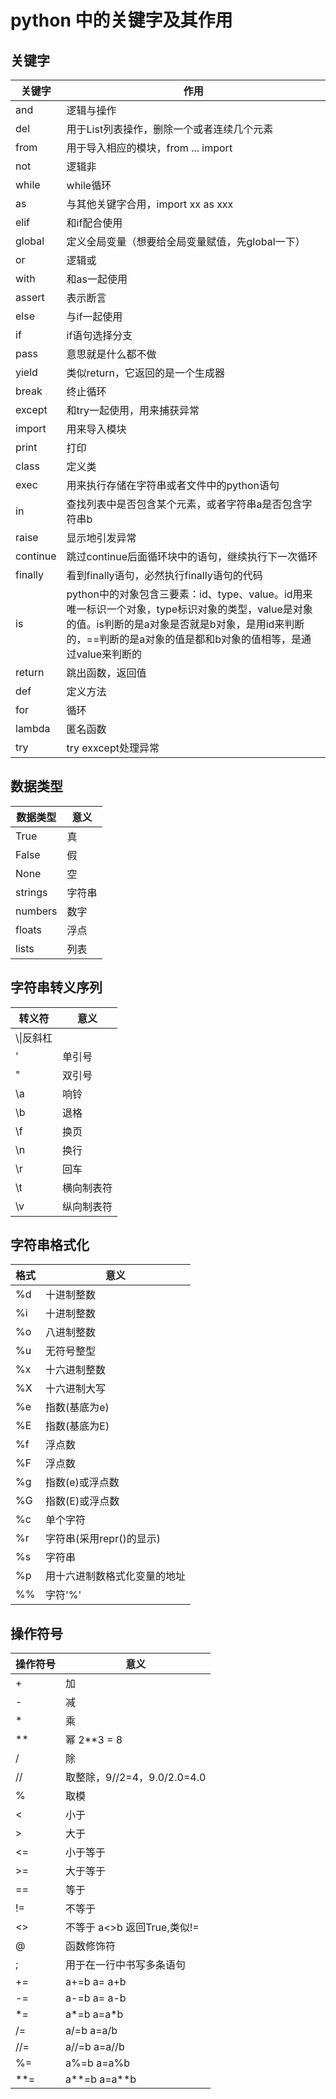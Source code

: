 # python 中的关键字及其作用

## 关键字
|关键字|作用|
|-|-|
|and| 逻辑与操作
|del |用于List列表操作，删除一个或者连续几个元素
|from|用于导入相应的模块，from ... import|
|not|逻辑非|
|while|while循环|
|as|与其他关键字合用，import xx as xxx|
|elif|和if配合使用|
|global|定义全局变量（想要给全局变量赋值，先global一下）|
|or|逻辑或|
|with|和as一起使用|
|assert|表示断言|
|else|与if一起使用|
|if|if语句选择分支|
|pass|意思就是什么都不做|
|yield|类似return，它返回的是一个生成器|
|break|终止循环|
|except|和try一起使用，用来捕获异常|
|import|用来导入模块
|print|打印
|class|定义类
|exec|用来执行存储在字符串或者文件中的python语句|
|in|查找列表中是否包含某个元素，或者字符串a是否包含字符串b
|raise|显示地引发异常
|continue|跳过continue后面循环块中的语句，继续执行下一次循环
|finally|看到finally语句，必然执行finally语句的代码
|is|python中的对象包含三要素：id、type、value。id用来唯一标识一个对象，type标识对象的类型，value是对象的值。is判断的是a对象是否就是b对象，是用id来判断的，==判断的是a对象的值是都和b对象的值相等，是通过value来判断的
|return|跳出函数，返回值|
|def|定义方法
|for|循环
|lambda|匿名函数|
|try|try exxcept处理异常|

## 数据类型
|数据类型|意义|
|-|-|
|True|真
|False|假
|None|空|
|strings|字符串|
|numbers|数字
|floats|浮点
|lists|列表|

## 字符串转义序列
|转义符|意义|
|-|-|
|\\\|反斜杠|
|\'|单引号
|\"|双引号
|\a|响铃
|\b|退格
|\f|换页
|\n|换行
|\r|回车
|\t|横向制表符
|\v|纵向制表符

## 字符串格式化
|格式|意义|
|-|-|
|%d|十进制整数
|%i|十进制整数
|%o|八进制整数
|%u|无符号整型
|%x|十六进制整数
|%X|十六进制大写
|%e|指数(基底为e)
|%E|指数(基底为E)
|%f|浮点数
|%F|浮点数
|%g|指数(e)或浮点数
|%G|指数(E)或浮点数
|%c|单个字符
|%r|字符串(采用repr()的显示)
|%s|字符串
|%p|用十六进制数格式化变量的地址
|%%|字符'%'

## 操作符号
|操作符号|意义|
|-|-|
|+|加
|-|减
|*|乘
|**|幂 2**3 = 8
|/|除
|//|取整除，9//2=4，9.0/2.0=4.0
|%|取模
|<|小于
|>|大于
|<=|小于等于
|>=|大于等于
|==|等于
|!=|不等于
|<>|不等于 a<>b 返回True,类似!=
|@|函数修饰符
|;|用于在一行中书写多条语句
|+=|a+=b a= a+b
|-=|a-=b a= a-b
|*=|a*=b a=a*b
|/=| a/=b a=a/b
|//=|a//=b a=a//b
|%=| a%=b a=a%b
|**=|a**=b a=a**b|
